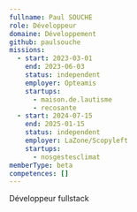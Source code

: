 ```yaml
---
fullname: Paul SOUCHE
role: Développeur
domaine: Développement
github: paulsouche
missions:
  - start: 2023-03-01
    end: 2023-06-03
    status: independent
    employer: Opteamis
    startups:
      - maison.de.lautisme
      - recosante
  - start: 2024-07-15
    end: 2025-01-15
    status: independent
    employer: LaZone/Scopyleft
    startups:
      - nosgestesclimat
memberType: beta
competences: []
---
```

Développeur fullstack